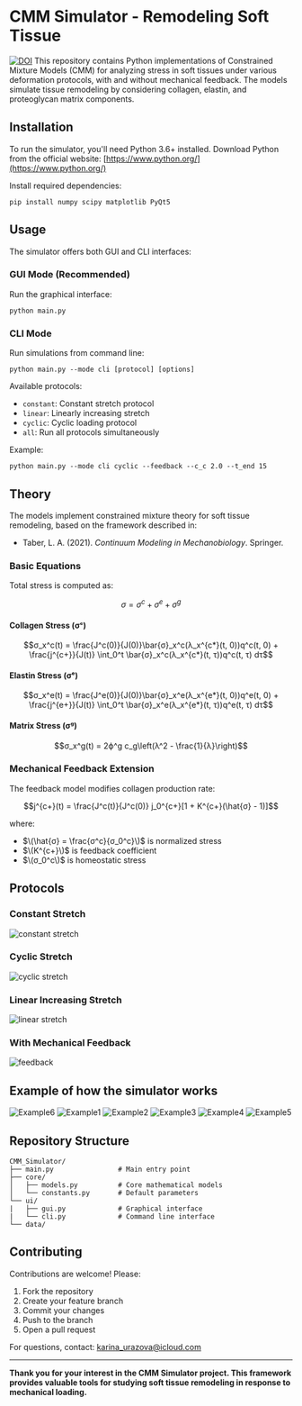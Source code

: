 # CMM Simulator - Remodeling Soft Tissue
[![DOI](https://zenodo.org/badge/982321255.svg)](https://doi.org/10.5281/zenodo.16313091)
This repository contains Python implementations of Constrained Mixture Models (CMM) for analyzing stress in soft tissues under various deformation protocols, with and without mechanical feedback. The models simulate tissue remodeling by considering collagen, elastin, and proteoglycan matrix components.

## Installation

To run the simulator, you'll need Python 3.6+ installed. Download Python from the official website: [https://www.python.org/](https://www.python.org/)

Install required dependencies:
```
pip install numpy scipy matplotlib PyQt5
```

## Usage

The simulator offers both GUI and CLI interfaces:

### GUI Mode (Recommended)
Run the graphical interface:
```
python main.py
```

### CLI Mode
Run simulations from command line:
```
python main.py --mode cli [protocol] [options]
```

Available protocols:
- `constant`: Constant stretch protocol
- `linear`: Linearly increasing stretch
- `cyclic`: Cyclic loading protocol
- `all`: Run all protocols simultaneously

Example:
```
python main.py --mode cli cyclic --feedback --c_c 2.0 --t_end 15
```

## Theory

The models implement constrained mixture theory for soft tissue remodeling, based on the framework described in:
- Taber, L. A. (2021). *Continuum Modeling in Mechanobiology*. Springer.

### Basic Equations

Total stress is computed as:
```math
σ = σ^c + σ^e + σ^g
```

#### Collagen Stress (σᶜ)
```math
σ_x^c(t) = \frac{J^c(0)}{J(0)}\bar{σ}_x^c(λ_x^{c*}(t, 0))q^c(t, 0) + \frac{j^{c+}}{J(t)} \int_0^t \bar{σ}_x^c(λ_x^{c*}(t, τ))q^c(t, τ) dτ
```

#### Elastin Stress (σᵉ)
```math
σ_x^e(t) = \frac{J^e(0)}{J(0)}\bar{σ}_x^e(λ_x^{e*}(t, 0))q^e(t, 0) + \frac{j^{e+}}{J(t)} \int_0^t \bar{σ}_x^e(λ_x^{e*}(t, τ))q^e(t, τ) dτ
```

#### Matrix Stress (σᵍ)
```math
σ_x^g(t) = 2ϕ^g c_g\left(λ^2 - \frac{1}{λ}\right)
```

### Mechanical Feedback Extension

The feedback model modifies collagen production rate:
```math
j^{c+}(t) = \frac{J^c(t)}{J^c(0)} j_0^{c+}[1 + K^{c+}(\hat{σ} - 1)]
```
where:
- $\(\hat{σ} = \frac{σ^c}{σ_0^c}\)$ is normalized stress
- $\(K^{c+}\)$ is feedback coefficient
- $\(σ_0^c\)$ is homeostatic stress

## Protocols

### Constant Stretch
![constant stretch](https://drive.google.com/uc?id=1aHdDiN7VW6J3sWlN_qVVtX7whx-ceLpB)

### Cyclic Stretch
![cyclic stretch](https://drive.google.com/uc?id=16xCtKoHl38UuSnyKi7uUokulHPV95v9-)

### Linear Increasing Stretch
![linear stretch](https://drive.google.com/uc?id=12Rnh0vtg1jCc0qRE4PQQ1GiGIHVwiSv_)

### With Mechanical Feedback
![feedback](https://drive.google.com/uc?id=1-aHKGuP-ZxZlbG7DfAkOXBufJYmEWZV2)

## Example of how the simulator works
![Example6](data/5266962874222374895.jpg)
![Example1](data/5265207598397911194.jpg)
![Example2](data/5265207598397911198.jpg)
![Example3](data/5265207598397911201.jpg)
![Example4](data/5265207598397911230.jpg)
![Example5](data/5265207598397911232.jpg)


## Repository Structure
```
CMM_Simulator/
├── main.py                # Main entry point
├── core/
│   ├── models.py          # Core mathematical models
│   └── constants.py       # Default parameters
└── ui/
|   ├── gui.py             # Graphical interface
|   └── cli.py             # Command line interface
└── data/

```

## Contributing

Contributions are welcome! Please:
1. Fork the repository
2. Create your feature branch
3. Commit your changes
4. Push to the branch
5. Open a pull request

For questions, contact: karina_urazova@icloud.com

***

**Thank you for your interest in the CMM Simulator project. This framework provides valuable tools for studying soft tissue remodeling in response to mechanical loading.**


